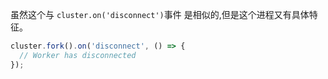 <!-- YAML
added: v0.7.7
-->
 
虽然这个与 `cluster.on('disconnect')`事件 是相似的,但是这个进程又有具体特征。 
 
```js
cluster.fork().on('disconnect', () => {
  // Worker has disconnected
});
```

